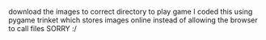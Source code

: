 download the images to correct directory to play game
I coded this using pygame trinket which stores images online instead of allowing the browser to call files SORRY :/
